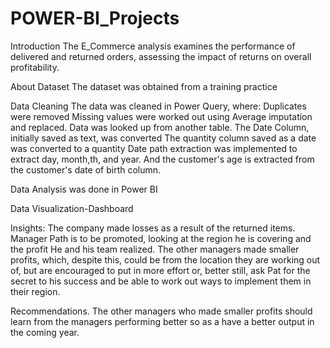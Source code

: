 # POWER-BI_Projects
Introduction
The E_Commerce analysis examines the performance of delivered and returned orders, assessing the impact of returns on overall profitability.

About Dataset
The dataset was obtained from a training practice

Data Cleaning
The data was cleaned in Power Query, where:
Duplicates were removed
Missing values were worked out using Average imputation and replaced. 
Data was looked up from another table. 
The Date Column, initially saved as text, was converted 
The quantity column saved as a date was converted to a quantity
Date path extraction was implemented to extract day, month,th, and year.
And the customer's age is extracted from the customer's date of birth column.

Data Analysis was done in Power BI

Data Visualization-Dashboard 

Insights:
The company made losses as a result of the returned items. Manager Path is to be promoted, looking at the region he is covering and the profit
He and his team realized. The other managers made smaller profits, which, despite this, could be from the location they are working out of,
but are encouraged to put in more effort or, better still, ask Pat for the secret to his success and be able to work out ways to 
implement them in their region.


Recommendations.
The other managers who made smaller profits should learn from the managers performing better so as a have a better output in the coming year.
